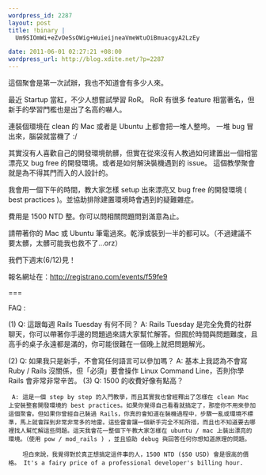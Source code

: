 ```yaml
--- 
wordpress_id: 2287
layout: post
title: !binary |
  Um9SIOmWi+eZvOeSsOWig+WuieijneaVmeWtuOiBmuacgyA2LzEy

date: 2011-06-01 02:27:21 +08:00
wordpress_url: http://blog.xdite.net/?p=2287
---
```

這個聚會是第一次試辦，我也不知道會有多少人來。

最近 Startup 當紅，不少人想嘗試學習 RoR。
RoR 有很多 feature 相當著名，但新手的學習門檻也是出了名高的嚇人。

連裝個環境在 clean 的 Mac 或者是 Ubuntu 上都會把一堆人整垮。
一堆 bug 冒出來，腦袋就當機了 :/

其實沒有人喜歡自己的開發環境骯髒，但實在從來沒有人教過如何建置出一個相當漂亮又 bug free 的開發環境。或者是如何解決裝機遇到的 issue。
這個教學聚會就是為不得其門而入的人設計的。

我會用一個下午的時間，教大家怎樣 setup 出來漂亮又 bug free 的開發環境 ( best practices )。並協助排除建置環境時會遇到的疑難雜症。

費用是 1500 NTD 整。你可以問相關問題問到滿意為止。

請帶著你的 Mac 或 Ubuntu 筆電過來。乾淨或裝到一半的都可以。（不過建議不要太髒，太髒可能我也救不了...orz）

我們下週末(6/12)見！

報名網址在：<a href="http://registrano.com/events/f59fe9">http://registrano.com/events/f59fe9</a>

===

FAQ : 

(1) Q: 這跟每週 Rails Tuesday 有何不同？
     A: Rails Tuesday 是完全免費的社群聊天，你可以帶著你手邊的問題過來請大家幫忙解答。但囿於時間與問題難度，且高手的桌子永遠都是滿的，你可能很難在一個晚上就把問題解光。

(2) Q: 如果我只是新手，不會寫任何語言可以參加嗎？
     A: 基本上我認為不會寫 Ruby / Rails 沒關係，但「必須」要會操作 Linux Command Line，否則你學 Rails 會非常非常辛苦。
(3) Q: 1500 的收費好像有點高？

     A: 這是一個 step by step 的入門教學，而且其實我也曾經釋出了怎樣在 clean Mac 上安裝整套開發環境的 best practices。如果你覺得自己看看就搞定了，那麼你不用來參加這個聚會。但如果你曾經自己裝過 Rails，你真的會知道在裝機過程中，步驟一亂或環境不標準，馬上就會踩到非常非常多的地雷。這些雷會讓一個新手完全不知所措，而且也不知道要去哪裡找人幫忙解這些問題。這天我會花一整個下午教大家怎樣在 ubuntu / mac 上裝出漂亮的環境。（使用 pow / mod_rails ) ，並且協助 debug 與回答任何你想知道原理的問題。

        坦白來說，我覺得對於真正想搞定這件事的人，1500 NTD ($50 USD) 會是很高的價格。 It's a fairy price of a professional developer's billing hour.
